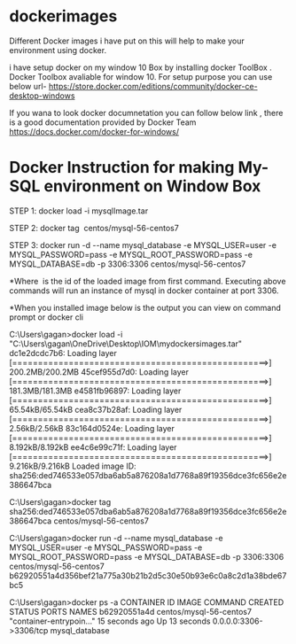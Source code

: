 # dockerimages
Different Docker images i have put on this will help to make your environment using docker.

i have setup docker on my window 10 Box by installing docker ToolBox . Docker Toolbox avaliable for window 10.
For setup purpose you can use below url-
https://store.docker.com/editions/community/docker-ce-desktop-windows

If you wana to look docker documnetation you can follow below link , there is a good documentation provided by Docker Team
https://docs.docker.com/docker-for-windows/


# Docker Instruction for making My-SQL environment on Window Box

STEP 1: docker load -i mysqlImage.tar  

STEP 2: docker tag <image id> centos/mysql-56-centos7
  
STEP 3: docker run -d --name mysql_database -e MYSQL_USER=user -e MYSQL_PASSWORD=pass -e MYSQL_ROOT_PASSWORD=pass -e MYSQL_DATABASE=db -p 3306:3306 centos/mysql-56-centos7

*Where <image id> is the id of the loaded image from first command.
Executing above commands will run an instance of mysql in docker container at port 3306.
  
*When you  installed image below is the output you can view on command prompt or docker cli 

C:\Users\gagan>docker load -i "C:\Users\gagan\OneDrive\Desktop\IOM\mydockersimages.tar"
dc1e2dcdc7b6: Loading layer [==================================================>]  200.2MB/200.2MB
45cef955d7d0: Loading layer [==================================================>]  181.3MB/181.3MB
e4581fb96897: Loading layer [==================================================>]  65.54kB/65.54kB
cea8c37b28af: Loading layer [==================================================>]   2.56kB/2.56kB
83c164d0524e: Loading layer [==================================================>]  8.192kB/8.192kB
ee4c6e99c71f: Loading layer [==================================================>]  9.216kB/9.216kB
Loaded image ID: sha256:ded746533e057dba6ab5a876208a1d7768a89f19356dce3fc656e2e386647bca

C:\Users\gagan>docker tag sha256:ded746533e057dba6ab5a876208a1d7768a89f19356dce3fc656e2e386647bca centos/mysql-56-centos7

C:\Users\gagan>docker run -d --name mysql_database -e MYSQL_USER=user -e MYSQL_PASSWORD=pass -e MYSQL_ROOT_PASSWORD=pass -e MYSQL_DATABASE=db -p 3306:3306 centos/mysql-56-centos7
b62920551a4d356bef21a775a30b21b2d5c30e50b93e6c0a8c2d1a38bde67bc5

C:\Users\gagan>docker ps -a
CONTAINER ID        IMAGE                     COMMAND                  CREATED             STATUS              PORTS                    NAMES
b62920551a4d        centos/mysql-56-centos7   "container-entrypoin…"   15 seconds ago      Up 13 seconds       0.0.0.0:3306->3306/tcp   mysql_database


